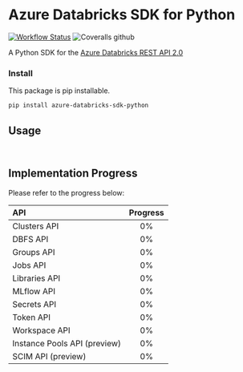 # Azure Databricks SDK for Python

[![Workflow Status](https://img.shields.io/github/workflow/status/aminekaabachi/azure-databricks-sdk-python/Unit%20Tests/master?style=flat-square)](https://github.com/aminekaabachi/azure-databricks-sdk-python/actions?query=workflow%3A%22Unit+Tests%22)
![Coveralls github](https://img.shields.io/coveralls/github/aminekaabachi/azure-databricks-sdk-python?style=flat-square)

A Python SDK for the [Azure Databricks REST API 2.0](https://docs.azuredatabricks.net/api/latest/index.html)

### Install
This package is pip installable.
```bash
pip install azure-databricks-sdk-python
```

## Usage

```python



```

## Implementation Progress

Please refer to the progress below:

| API  | Progress |
| :--- | :---: | 
| Clusters API | 0% |
| DBFS API  | 0% |
| Groups API  | 0% |
| Jobs API | 0% |
| Libraries API | 0% |
| MLflow API | 0% |
| Secrets API | 0% |
| Token API | 0% |
| Workspace API | 0% |
| Instance Pools API (preview) | 0% |
| SCIM API (preview) | 0% |


